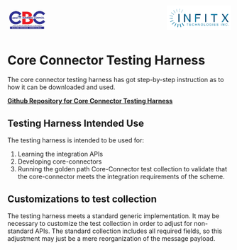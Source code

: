 <div style="overflow: hidden;">
<span style="float: left; margin: 0.00px 0.0px">
<img src="images/cbc_logo.jpg" style="width: 88.90px; height: 63.50px;" > </span>
<span style="float: right; margin: 0.00px 0.0px">
<img src="images/infitx-tech_logo.png" style="width: 144.50px; height: 55.35px">
</span>
</div>

# Core Connector Testing Harness

The core connector testing harness has got step-by-step instruction as to how it can be downloaded and used.

[**Github Repository for Core Connector Testing Harness**](https://github.com/infitx-org/cbs-core-connector-test-harness)

## Testing Harness Intended Use
The testing harness is intended to be used for:
1. Learning the integration APIs
2. Developing core-connectors 
3. Running the golden path Core-Connector test collection to validate that the core-connector meets the integration requirements of the scheme.

## Customizations to test collection
The testing harness meets a standard generic implementation.
It may be necessary to customize the test collection in order to adjust for non-standard APIs. The standard collection includes all required fields, so this adjustment may just be a mere reorganization of the message payload.
